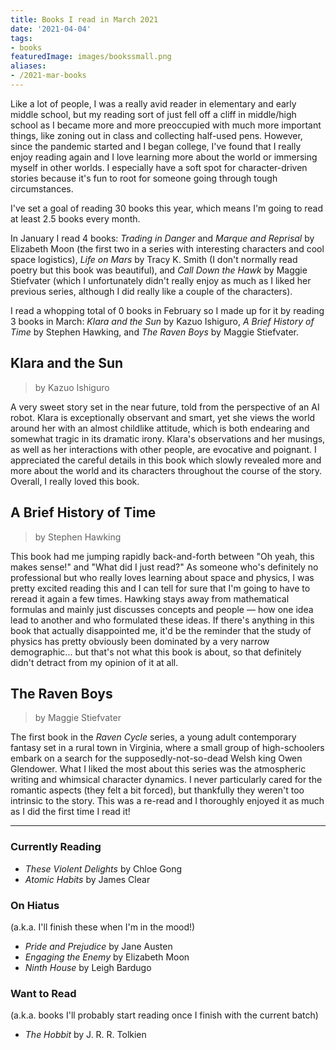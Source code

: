 ```yaml
---
title: Books I read in March 2021
date: '2021-04-04'
tags: 
- books
featuredImage: images/bookssmall.png
aliases:
- /2021-mar-books
---
```


Like a lot of people, I was a really avid reader in elementary and early middle school, but my 
reading sort of just fell off a cliff in middle/high school as I became more and more 
preoccupied with much more important things, like zoning out in class and collecting half-used pens. 
However, since the  pandemic started and I began college, I've found that I really enjoy reading again and I love 
learning more about the world or immersing myself in other worlds. I especially have a soft spot for
character-driven stories because it's fun to root for someone going through tough circumstances.

I've set a goal of reading 30 books this year, which means I'm going to read at least 2.5 books
every month. 

In January I read 4 books: *Trading in Danger* and *Marque and Reprisal* by 
Elizabeth Moon (the first two in a series with interesting characters and cool space logistics), 
*Life on Mars* by Tracy K. Smith (I don't normally read poetry but this book was beautiful), and 
*Call Down the Hawk* by Maggie Stiefvater (which I unfortunately didn't really enjoy as much as 
I liked her previous series, although I did really like a couple of the characters). 

I read a whopping total of 0 books in February so I made up for it by reading 3 books in March: 
*Klara and the Sun* by Kazuo Ishiguro, *A Brief History of Time* by Stephen Hawking, and *The
Raven Boys* by Maggie Stiefvater.


## Klara and the Sun
> by Kazuo Ishiguro

A very sweet story set in the near future, told from the perspective of an AI robot. 
Klara is exceptionally observant and smart, yet she views the world around her with an almost childlike 
attitude, which is both endearing and somewhat tragic in its dramatic irony. Klara's observations 
and her musings, as well as her interactions with other people, are evocative and poignant.
I appreciated the careful details in this book which slowly revealed more and more about the world 
and its characters throughout the course of the story. Overall, I really loved this book.


## A Brief History of Time
> by Stephen Hawking

This book had me jumping rapidly back-and-forth between "Oh yeah, this makes sense!" and "What
did I just read?" As someone who's definitely no professional but who really loves learning 
about space and physics, I was pretty excited reading this and I can tell for sure that I'm going 
to have to reread it again a few times. Hawking stays away from mathematical formulas and mainly
just discusses concepts and people — how one idea lead to another and who formulated these ideas.
If there's anything in this book that actually disappointed me, it'd be the reminder that the 
study of physics has pretty obviously been dominated by a very narrow demographic... but that's
not what this book is about, so that definitely didn't detract from my opinion of it at all.


## The Raven Boys
> by Maggie Stiefvater

The first book in the *Raven Cycle* series, a young adult contemporary fantasy set in a rural 
town in Virginia, where a small group of high-schoolers embark on a search for the 
supposedly-not-so-dead Welsh king Owen Glendower. What I liked the most about this series was
the atmospheric writing and whimsical character dynamics. I never particularly cared for the
romantic aspects (they felt a bit forced), but thankfully they weren't too intrinsic to the story.
This was a re-read and I thoroughly enjoyed it as much as I did the first time I read it! 

---
### Currently Reading
- *These Violent Delights* by Chloe Gong
- *Atomic Habits* by James Clear

### On Hiatus
(a.k.a. I'll finish these when I'm in the mood!)
- *Pride and Prejudice* by Jane Austen
- *Engaging the Enemy* by Elizabeth Moon
- *Ninth House* by Leigh Bardugo

### Want to Read
(a.k.a. books I'll probably start reading once I finish with the current batch)
- *The Hobbit* by J. R. R. Tolkien
